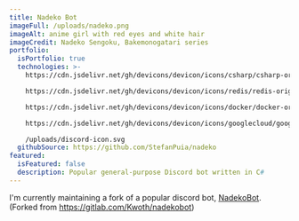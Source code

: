 ```yaml
---
title: Nadeko Bot
imageFull: /uploads/nadeko.png
imageAlt: anime girl with red eyes and white hair
imageCredit: Nadeko Sengoku, Bakemonogatari series
portfolio:
  isPortfolio: true
  technologies: >-
    https://cdn.jsdelivr.net/gh/devicons/devicon/icons/csharp/csharp-original.svg

    https://cdn.jsdelivr.net/gh/devicons/devicon/icons/redis/redis-original.svg

    https://cdn.jsdelivr.net/gh/devicons/devicon/icons/docker/docker-original.svg

    https://cdn.jsdelivr.net/gh/devicons/devicon/icons/googlecloud/googlecloud-original.svg

    /uploads/discord-icon.svg
  githubSource: https://github.com/StefanPuia/nadeko
featured:
  isFeatured: false
  description: Popular general-purpose Discord bot written in C#
---
```

I'm currently maintaining a fork of a popular discord bot, [NadekoBot](https://nadeko.bot/). (Forked from <https://gitlab.com/Kwoth/nadekobot>)
